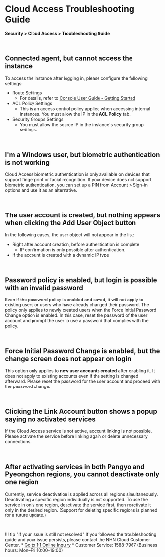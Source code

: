 
# Cloud Access Troubleshooting Guide

**Security > Cloud Access > Troubleshooting Guide**

<br>

## Connected agent, but cannot access the instance

To access the instance after logging in, please configure the following settings:

* Route Settings
    * For details, refer to [Console User Guide - Getting Started](https://docs.nhncloud.com/ko/Security/Cloud%20Access/ko/console-guide/cloud-access-start/)
* ACL Policy Settings
    * This is an access control policy applied when accessing internal instances. You must allow the IP in the **ACL Policy** tab.
* Security Groups Settings
    * You must allow the source IP in the instance's security group settings.

<br>

## I'm a Windows user, but biometric authentication is not working

Cloud Access biometric authentication is only available on devices that support fingerprint or facial recognition.
If your device does not support biometric authentication, you can set up a PIN from Account > Sign-in options and use it as an alternative.

<br>

## The user account is created, but nothing appears when clicking the Add User Object button

In the following cases, the user object will not appear in the list:

* Right after account creation, before authentication is complete
    * IP confirmation is only possible after authentication.
* If the account is created with a dynamic IP type

<br>

## Password policy is enabled, but login is possible with an invalid password

Even if the password policy is enabled and saved, it will not apply to existing users or users who have already changed their password.
The policy only applies to newly created users when the Force Initial Password Change option is enabled.
In this case, reset the password of the user account and prompt the user to use a password that complies with the policy. 

<br>

## Force Initial Password Change is enabled, but the change screen does not appear on login

This option only applies to **new user accounts created** after enabling it.
It does not apply to existing accounts even if the setting is changed afterward.
Please reset the password for the user account and proceed with the password change.

<br>

## Clicking the Link Account button shows a popup saying no activated services

If the Cloud Access service is not active, account linking is not possible.
Please activate the service before linking again or delete unnecessary connections.

<br>

## After activating services in both Pangyo and Pyeongchon regions, you cannot deactivate only one region

Currently, service deactivation is applied across all regions simultaneously.
Deactivating a specific region individually is not supported.
To use the service in only one region, deactivate the service first, then reactivate it only in the desired region.
(Support for deleting specific regions is planned for a future update.)

<br>

!!! tip "If your issue is still not resolved"
    If you followed the troubleshooting guide and your issue persists, please contact the NHN Cloud Customer Center.
    * [Go to 1:1 Online Inquiry](https://www.nhncloud.com/kr/support/inquiry)
    * Customer Service: 1588-7967 (Business hours: Mon–Fri 10:00–19:00)

